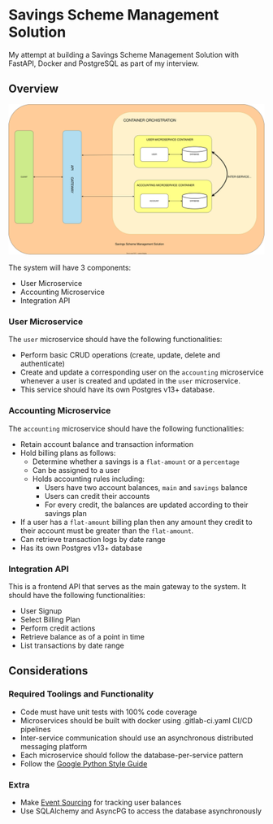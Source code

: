 # Savings Scheme Management Solution

My attempt at building a Savings Scheme Management Solution with FastAPI, Docker and PostgreSQL as part of my interview.

## Overview
<p align="center">
<img alt="Savings Management Scheme Diagram" src="assets/diagram.svg">
</p>

The system will have 3 components:
- User Microservice
- Accounting Microservice
- Integration API

### User Microservice
The `user` microservice should have the following functionalities:
- Perform basic CRUD operations (create, update, delete and authenticate)
- Create and update a corresponding user on the `accounting` microservice whenever a user is created and updated in the `user` microservice.
- This service should have its own Postgres v13+ database.

### Accounting Microservice
The `accounting` microservice should have the following functionalities:
- Retain account balance and transaction information
- Hold billing plans as follows:
    - Determine whether a savings is a `flat-amount` or a `percentage`
    - Can be assigned to a user
    - Holds accounting rules including:
        - Users have two account balances, `main` and `savings` balance
        - Users can credit their accounts
        - For every credit, the balances are updated according to their savings plan
- If a user has a `flat-amount` billing plan then any amount they credit to their account must be greater than the `flat-amount`.
- Can retrieve transaction logs by date range
- Has its own Postgres v13+ database

### Integration API
This is a frontend API that serves as the main gateway to the system. It should have the following functionalities:
- User Signup
- Select Billing Plan
- Perform credit actions
- Retrieve balance as of a point in time
- List transactions by date range

## Considerations

### Required Toolings and Functionality
- Code must have unit tests with 100% code coverage
- Microservices should be built with docker using .gitlab-ci.yaml CI/CD pipelines
- Inter-service communication should use an asynchronous distributed messaging platform
- Each microservice should follow the database-per-service pattern
- Follow the [Google Python Style Guide](https://google.github.io/styleguide/pyguide.html)

### Extra
- Make [Event Sourcing](https://github.com/pyeventsourcing/eventsourcing) for tracking user balances
- Use SQLAlchemy and AsyncPG to access the database asynchronously